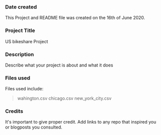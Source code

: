 ### Date created
This Project and README file was created on the 16th of June 2020.

### Project Title
US bikeshare Project

### Description
Describe what your project is about and what it does

### Files used
Files used include:
> wahington.csv
> chicago.csv
> new_york_city.csv

### Credits
It's important to give proper credit. Add links to any repo that inspired you or blogposts you consulted.

